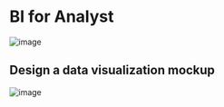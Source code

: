 # BI for Analyst

![image](https://github.com/KBryt/Software_Dev-Data_Science-Analytics/assets/99838742/ffd8e344-0892-46a9-ae16-6680a9c6d9d1)


## Design a data visualization mockup
![image](https://github.com/KBryt/Software_Dev-Data_Science-Analytics/blob/main/Data%20Analyst/assets/das.jpg)
